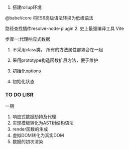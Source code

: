 1. 搭建rollup环境

@babel/core 将ES6高级语法转换为低级语法

路径查找插件resolve-node-plugin
2. 史上最强编译工具 Vite


步骤一:代理响应式数据

1. 不采用class类， 所有的方法属性都耦合在一起
2. 采用prototype构造函数扩展方法，便于维护

3. 初始化options
4. 初始化状态
 

### TO DO LISR
一期
1. 响应式数据劫持及代理
2. 实现模板转化为AST树结构语法
3. render函数的生成
4. 虚拟DOM转化为真实DOM
5. 数据的初次渲染



